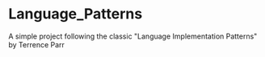 # Language_Patterns
A simple project following the classic "Language Implementation Patterns" by Terrence Parr
